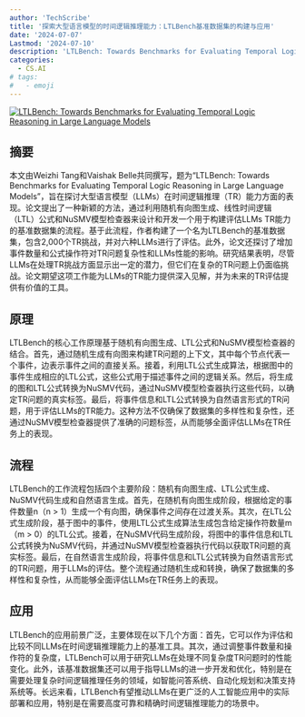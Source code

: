 ```yaml
---
author: 'TechScribe'
title: '探索大型语言模型的时间逻辑推理能力：LTLBench基准数据集的构建与应用'
date: '2024-07-07'
Lastmod: '2024-07-10'
description: 'LTLBench: Towards Benchmarks for Evaluating Temporal Logic Reasoning in Large Language Models'
categories:
  - CS.AI
# tags:
#   - emoji
---
```


[![LTLBench: Towards Benchmarks for Evaluating Temporal Logic Reasoning in Large Language Models](https://arxiv-research-1301205113.cos.ap-guangzhou.myqcloud.com/images/2407.05434v1.pdf_0.jpg)](https://arxiv.org/abs/2407.05434v1)

## 摘要

本文由Weizhi Tang和Vaishak Belle共同撰写，题为“LTLBench: Towards Benchmarks for Evaluating Temporal Logic Reasoning in Large Language Models”，旨在探讨大型语言模型（LLMs）在时间逻辑推理（TR）能力方面的表现。论文提出了一种新颖的方法，通过利用随机有向图生成、线性时间逻辑（LTL）公式和NuSMV模型检查器来设计和开发一个用于构建评估LLMs TR能力的基准数据集的流程。基于此流程，作者构建了一个名为LTLBench的基准数据集，包含2,000个TR挑战，并对六种LLMs进行了评估。此外，论文还探讨了增加事件数量和公式操作符对TR问题复杂性和LLMs性能的影响。研究结果表明，尽管LLMs在处理TR挑战方面显示出一定的潜力，但它们在复杂的TR问题上仍面临挑战。论文期望这项工作能为LLMs的TR能力提供深入见解，并为未来的TR评估提供有价值的工具。<!--more-->

## 原理

LTLBench的核心工作原理基于随机有向图生成、LTL公式和NuSMV模型检查器的结合。首先，通过随机生成有向图来构建TR问题的上下文，其中每个节点代表一个事件，边表示事件之间的直接关系。接着，利用LTL公式生成算法，根据图中的事件生成相应的LTL公式，这些公式用于描述事件之间的逻辑关系。然后，将生成的图和LTL公式转换为NuSMV代码，通过NuSMV模型检查器执行这些代码，以确定TR问题的真实标签。最后，将事件信息和LTL公式转换为自然语言形式的TR问题，用于评估LLMs的TR能力。这种方法不仅确保了数据集的多样性和复杂性，还通过NuSMV模型检查器提供了准确的问题标签，从而能够全面评估LLMs在TR任务上的表现。

## 流程

LTLBench的工作流程包括四个主要阶段：随机有向图生成、LTL公式生成、NuSMV代码生成和自然语言生成。首先，在随机有向图生成阶段，根据给定的事件数量n（n > 1）生成一个有向图，确保事件之间存在过渡关系。其次，在LTL公式生成阶段，基于图中的事件，使用LTL公式生成算法生成包含给定操作符数量m（m > 0）的LTL公式。接着，在NuSMV代码生成阶段，将图中的事件信息和LTL公式转换为NuSMV代码，并通过NuSMV模型检查器执行代码以获取TR问题的真实标签。最后，在自然语言生成阶段，将事件信息和LTL公式转换为自然语言形式的TR问题，用于LLMs的评估。整个流程通过随机生成和转换，确保了数据集的多样性和复杂性，从而能够全面评估LLMs在TR任务上的表现。

## 应用

LTLBench的应用前景广泛，主要体现在以下几个方面：首先，它可以作为评估和比较不同LLMs在时间逻辑推理能力上的基准工具。其次，通过调整事件数量和操作符的复杂度，LTLBench可以用于研究LLMs在处理不同复杂度TR问题时的性能变化。此外，该基准数据集还可以用于指导LLMs的进一步开发和优化，特别是在需要处理复杂时间逻辑推理任务的领域，如智能问答系统、自动化规划和决策支持系统等。长远来看，LTLBench有望推动LLMs在更广泛的人工智能应用中的实际部署和应用，特别是在需要高度可靠和精确时间逻辑推理能力的场景中。